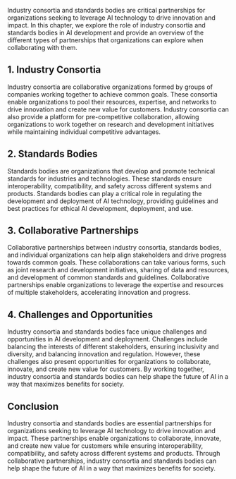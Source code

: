 
Industry consortia and standards bodies are critical partnerships for organizations seeking to leverage AI technology to drive innovation and impact. In this chapter, we explore the role of industry consortia and standards bodies in AI development and provide an overview of the different types of partnerships that organizations can explore when collaborating with them.

1\. Industry Consortia
---------------------

Industry consortia are collaborative organizations formed by groups of companies working together to achieve common goals. These consortia enable organizations to pool their resources, expertise, and networks to drive innovation and create new value for customers. Industry consortia can also provide a platform for pre-competitive collaboration, allowing organizations to work together on research and development initiatives while maintaining individual competitive advantages.

2\. Standards Bodies
-------------------

Standards bodies are organizations that develop and promote technical standards for industries and technologies. These standards ensure interoperability, compatibility, and safety across different systems and products. Standards bodies can play a critical role in regulating the development and deployment of AI technology, providing guidelines and best practices for ethical AI development, deployment, and use.

3\. Collaborative Partnerships
-----------------------------

Collaborative partnerships between industry consortia, standards bodies, and individual organizations can help align stakeholders and drive progress towards common goals. These collaborations can take various forms, such as joint research and development initiatives, sharing of data and resources, and development of common standards and guidelines. Collaborative partnerships enable organizations to leverage the expertise and resources of multiple stakeholders, accelerating innovation and progress.

4\. Challenges and Opportunities
-------------------------------

Industry consortia and standards bodies face unique challenges and opportunities in AI development and deployment. Challenges include balancing the interests of different stakeholders, ensuring inclusivity and diversity, and balancing innovation and regulation. However, these challenges also present opportunities for organizations to collaborate, innovate, and create new value for customers. By working together, industry consortia and standards bodies can help shape the future of AI in a way that maximizes benefits for society.

Conclusion
----------

Industry consortia and standards bodies are essential partnerships for organizations seeking to leverage AI technology to drive innovation and impact. These partnerships enable organizations to collaborate, innovate, and create new value for customers while ensuring interoperability, compatibility, and safety across different systems and products. Through collaborative partnerships, industry consortia and standards bodies can help shape the future of AI in a way that maximizes benefits for society.
